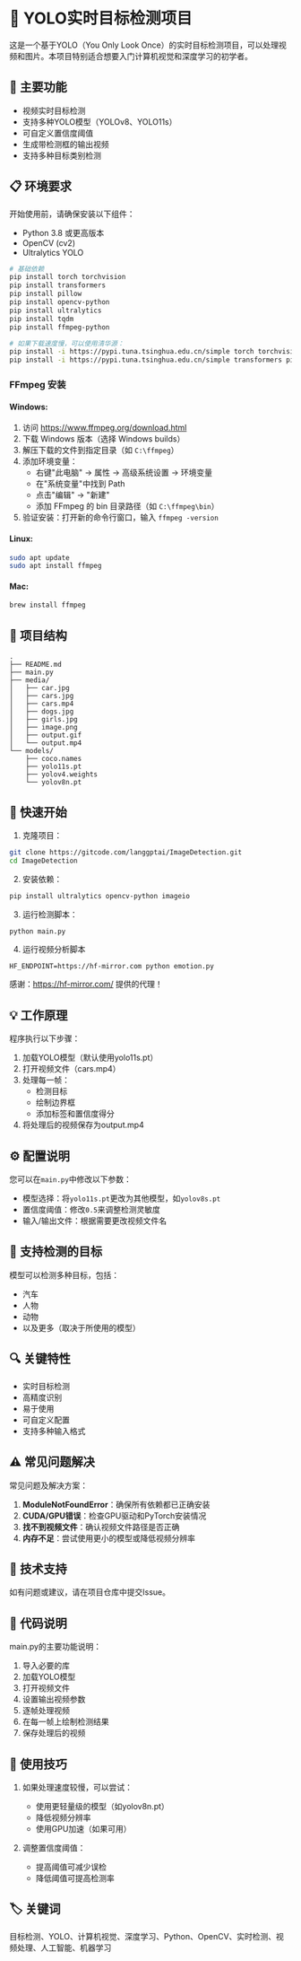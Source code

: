 # 🚀 YOLO实时目标检测项目

这是一个基于YOLO（You Only Look Once）的实时目标检测项目，可以处理视频和图片。本项目特别适合想要入门计算机视觉和深度学习的初学者。

## 🎯 主要功能

- 视频实时目标检测
- 支持多种YOLO模型（YOLOv8、YOLO11s）
- 可自定义置信度阈值
- 生成带检测框的输出视频
- 支持多种目标类别检测

## 📋 环境要求

开始使用前，请确保安装以下组件：

- Python 3.8 或更高版本
- OpenCV (cv2)
- Ultralytics YOLO

```bash
# 基础依赖
pip install torch torchvision
pip install transformers
pip install pillow
pip install opencv-python
pip install ultralytics
pip install tqdm
pip install ffmpeg-python

# 如果下载速度慢，可以使用清华源：
pip install -i https://pypi.tuna.tsinghua.edu.cn/simple torch torchvision
pip install -i https://pypi.tuna.tsinghua.edu.cn/simple transformers pillow opencv-python ultralytics tqdm ffmpeg-python
```

### FFmpeg 安装

#### Windows:
1. 访问 https://www.ffmpeg.org/download.html
2. 下载 Windows 版本（选择 Windows builds）
3. 解压下载的文件到指定目录（如 `C:\ffmpeg`）
4. 添加环境变量：
   - 右键"此电脑" → 属性 → 高级系统设置 → 环境变量
   - 在"系统变量"中找到 Path
   - 点击"编辑" → "新建"
   - 添加 FFmpeg 的 bin 目录路径（如 `C:\ffmpeg\bin`）
5. 验证安装：打开新的命令行窗口，输入 `ffmpeg -version`

#### Linux:
```bash
sudo apt update
sudo apt install ffmpeg
```

#### Mac:
```bash
brew install ffmpeg
```

## 📁 项目结构

```
.
├── README.md
├── main.py
├── media/
│   ├── car.jpg
│   ├── cars.jpg
│   ├── cars.mp4
│   ├── dogs.jpg
│   ├── girls.jpg
│   ├── image.png
│   ├── output.gif
│   └── output.mp4
└── models/
    ├── coco.names
    ├── yolo11s.pt
    ├── yolov4.weights
    └── yolov8n.pt
```

## 🚀 快速开始

1. 克隆项目：
```bash
git clone https://gitcode.com/langgptai/ImageDetection.git
cd ImageDetection
```

2. 安装依赖：
```bash
pip install ultralytics opencv-python imageio
```

3. 运行检测脚本：
```bash
python main.py
```

4. 运行视频分析脚本
```
HF_ENDPOINT=https://hf-mirror.com python emotion.py
```
感谢：https://hf-mirror.com/ 提供的代理！

## 💡 工作原理

程序执行以下步骤：

1. 加载YOLO模型（默认使用yolo11s.pt）
2. 打开视频文件（cars.mp4）
3. 处理每一帧：
   - 检测目标
   - 绘制边界框
   - 添加标签和置信度得分
4. 将处理后的视频保存为output.mp4

## ⚙️ 配置说明

您可以在`main.py`中修改以下参数：

- 模型选择：将`yolo11s.pt`更改为其他模型，如`yolov8s.pt`
- 置信度阈值：修改`0.5`来调整检测灵敏度
- 输入/输出文件：根据需要更改视频文件名

## 🎯 支持检测的目标

模型可以检测多种目标，包括：
- 汽车
- 人物
- 动物
- 以及更多（取决于所使用的模型）

## 🔍 关键特性

- 实时目标检测
- 高精度识别
- 易于使用
- 可自定义配置
- 支持多种输入格式

## ⚠️ 常见问题解决

常见问题及解决方案：

1. **ModuleNotFoundError**：确保所有依赖都已正确安装
2. **CUDA/GPU错误**：检查GPU驱动和PyTorch安装情况
3. **找不到视频文件**：确认视频文件路径是否正确
4. **内存不足**：尝试使用更小的模型或降低视频分辨率

## 📧 技术支持

如有问题或建议，请在项目仓库中提交Issue。

## 🤝 代码说明

main.py的主要功能说明：

1. 导入必要的库
2. 加载YOLO模型
3. 打开视频文件
4. 设置输出视频参数
5. 逐帧处理视频
6. 在每一帧上绘制检测结果
7. 保存处理后的视频

## 🌟 使用技巧

1. 如果处理速度较慢，可以尝试：
   - 使用更轻量级的模型（如yolov8n.pt）
   - 降低视频分辨率
   - 使用GPU加速（如果可用）

2. 调整置信度阈值：
   - 提高阈值可减少误检
   - 降低阈值可提高检测率

## 🏷️ 关键词

目标检测、YOLO、计算机视觉、深度学习、Python、OpenCV、实时检测、视频处理、人工智能、机器学习